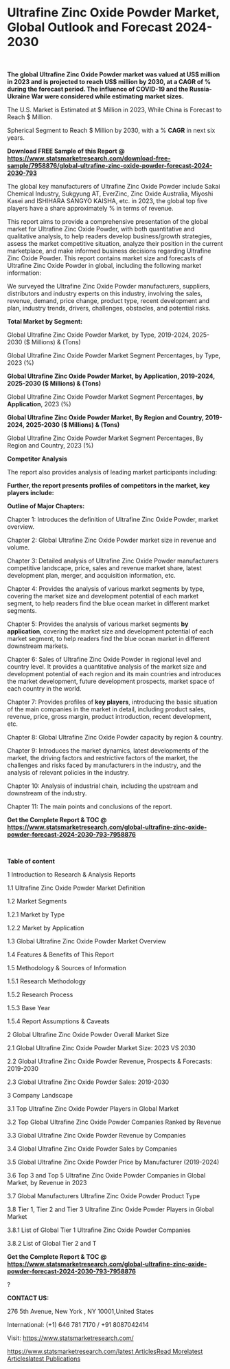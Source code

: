 <h1>Ultrafine Zinc Oxide Powder Market, Global Outlook and Forecast 2024-2030</h1><br/><p><strong>The global Ultrafine Zinc Oxide Powder market was valued at US$ million in 2023 and is projected to reach US$ million by 2030, at a <strong>CAGR</strong> of % during the forecast period. The influence of COVID-19 and the Russia-Ukraine War were considered while estimating market sizes.</strong></p>
 
 
 
 <p>The U.S. Market is Estimated at $ Million in 2023, While China is Forecast to Reach $ Million.</p>
 
 
 
 <p>Spherical Segment to Reach $ Million by 2030, with a % <strong>CAGR</strong> in next six years.</p>
 
 
 
 <p><strong>Download FREE Sample of this Report @ <a href="https://www.statsmarketresearch.com/download-free-sample/7958876/global-ultrafine-zinc-oxide-powder-forecast-2024-2030-793">https://www.statsmarketresearch.com/download-free-sample/7958876/global-ultrafine-zinc-oxide-powder-forecast-2024-2030-793</a></strong></p>
 
 
 
 <p>The global key manufacturers of Ultrafine Zinc Oxide Powder include Sakai Chemical Industry, Sukgyung AT, EverZinc, Zinc Oxide Australia, Miyoshi Kasei and ISHIHARA SANGYO KAISHA, etc. in 2023, the global top five players have a share approximately % in terms of revenue.</p>
 
 
 
 <p>This report aims to provide a comprehensive presentation of the global market for Ultrafine Zinc Oxide Powder, with both quantitative and qualitative analysis, to help readers develop business/growth strategies, assess the market competitive situation, analyze their position in the current marketplace, and make informed business decisions regarding Ultrafine Zinc Oxide Powder. This report contains market size and forecasts of Ultrafine Zinc Oxide Powder in global, including the following market information:</p>
 
 
 
 <p>We surveyed the Ultrafine Zinc Oxide Powder manufacturers, suppliers, distributors and industry experts on this industry, involving the sales, revenue, demand, price change, product type, recent development and plan, industry trends, drivers, challenges, obstacles, and potential risks.</p>
 
 
 
 <p><strong>Total Market by Segment:</strong></p>
 
 
 
 <p>Global Ultrafine Zinc Oxide Powder Market, by Type, 2019-2024, 2025-2030 ($ Millions) & (Tons)</p>
 
 
 
 <p>Global Ultrafine Zinc Oxide Powder Market Segment Percentages, by Type, 2023 (%)</p>
 
 
 
 <p><strong>Global Ultrafine Zinc Oxide Powder Market, <strong>by Application</strong>, 2019-2024, 2025-2030 ($ Millions) & (Tons)</strong></p>
 
 
 
 <p>Global Ultrafine Zinc Oxide Powder Market Segment Percentages, <strong>by Application</strong>, 2023 (%)</p>
 
 
 
 <p><strong>Global Ultrafine Zinc Oxide Powder Market, By Region and Country, 2019-2024, 2025-2030 ($ Millions) & (Tons)</strong></p>
 
 
 
 <p>Global Ultrafine Zinc Oxide Powder Market Segment Percentages, By Region and Country, 2023 (%)</p>
 
 
 
 <p><strong>Competitor Analysis</strong></p>
 
 
 
 <p>The report also provides analysis of leading market participants including:</p>
 
 
 
 <p><strong>Further, the report presents profiles of competitors in the market, <strong>key players</strong> include:</strong></p>
 
 
 
 <p><strong>Outline of Major Chapters:</strong></p>
 
 
 
 <p>Chapter 1: Introduces the definition of Ultrafine Zinc Oxide Powder, market overview.</p>
 
 
 
 <p>Chapter 2: Global Ultrafine Zinc Oxide Powder market size in revenue and volume.</p>
 
 
 
 <p>Chapter 3: Detailed analysis of Ultrafine Zinc Oxide Powder manufacturers competitive landscape, price, sales and revenue market share, latest development plan, merger, and acquisition information, etc.</p>
 
 
 
 <p>Chapter 4: Provides the analysis of various market segments by type, covering the market size and development potential of each market segment, to help readers find the blue ocean market in different market segments.</p>
 
 
 
 <p>Chapter 5: Provides the analysis of various market segments <strong>by application</strong>, covering the market size and development potential of each market segment, to help readers find the blue ocean market in different downstream markets.</p>
 
 
 
 <p>Chapter 6: Sales of Ultrafine Zinc Oxide Powder in regional level and country level. It provides a quantitative analysis of the market size and development potential of each region and its main countries and introduces the market development, future development prospects, market space of each country in the world.</p>
 
 
 
 <p>Chapter 7: Provides profiles of <strong>key players</strong>, introducing the basic situation of the main companies in the market in detail, including product sales, revenue, price, gross margin, product introduction, recent development, etc.</p>
 
 
 
 <p>Chapter 8: Global Ultrafine Zinc Oxide Powder capacity by region & country.</p>
 
 
 
 <p>Chapter 9: Introduces the market dynamics, latest developments of the market, the driving factors and restrictive factors of the market, the challenges and risks faced by manufacturers in the industry, and the analysis of relevant policies in the industry.</p>
 
 
 
 <p>Chapter 10: Analysis of industrial chain, including the upstream and downstream of the industry.</p>
 
 
 
 <p>Chapter 11: The main points and conclusions of the report.</p>
 
 
 
 <div><b>Get the Complete Report & TOC @ <a href="https://www.statsmarketresearch.com/global-ultrafine-zinc-oxide-powder-forecast-2024-2030-793-7958876">https://www.statsmarketresearch.com/global-ultrafine-zinc-oxide-powder-forecast-2024-2030-793-7958876</a></b></div>
 
 
 
 <p><br />
 
 <b>Table of content</b></p>
 
 
 
 <p>1 Introduction to Research & Analysis Reports<br />
 
 1.1 Ultrafine Zinc Oxide Powder Market Definition<br />
 
 1.2 Market Segments<br />
 
 1.2.1 Market by Type<br />
 
 1.2.2 Market by Application<br />
 
 1.3 Global Ultrafine Zinc Oxide Powder Market Overview<br />
 
 1.4 Features & Benefits of This Report<br />
 
 1.5 Methodology & Sources of Information<br />
 
 1.5.1 Research Methodology<br />
 
 1.5.2 Research Process<br />
 
 1.5.3 Base Year<br />
 
 1.5.4 Report Assumptions & Caveats<br />
 
 2 Global Ultrafine Zinc Oxide Powder Overall Market Size<br />
 
 2.1 Global Ultrafine Zinc Oxide Powder Market Size: 2023 VS 2030<br />
 
 2.2 Global Ultrafine Zinc Oxide Powder Revenue, Prospects & Forecasts: 2019-2030<br />
 
 2.3 Global Ultrafine Zinc Oxide Powder Sales: 2019-2030<br />
 
 3 Company Landscape<br />
 
 3.1 Top Ultrafine Zinc Oxide Powder Players in Global Market<br />
 
 3.2 Top Global Ultrafine Zinc Oxide Powder Companies Ranked by Revenue<br />
 
 3.3 Global Ultrafine Zinc Oxide Powder Revenue by Companies<br />
 
 3.4 Global Ultrafine Zinc Oxide Powder Sales by Companies<br />
 
 3.5 Global Ultrafine Zinc Oxide Powder Price by Manufacturer (2019-2024)<br />
 
 3.6 Top 3 and Top 5 Ultrafine Zinc Oxide Powder Companies in Global Market, by Revenue in 2023<br />
 
 3.7 Global Manufacturers Ultrafine Zinc Oxide Powder Product Type<br />
 
 3.8 Tier 1, Tier 2 and Tier 3 Ultrafine Zinc Oxide Powder Players in Global Market<br />
 
 3.8.1 List of Global Tier 1 Ultrafine Zinc Oxide Powder Companies<br />
 
 3.8.2 List of Global Tier 2 and T</p>
 
 
 
 <div><b>Get the Complete Report & TOC @ <a href="https://www.statsmarketresearch.com/global-ultrafine-zinc-oxide-powder-forecast-2024-2030-793-7958876">https://www.statsmarketresearch.com/global-ultrafine-zinc-oxide-powder-forecast-2024-2030-793-7958876</a></b></div>
 
 
 
 <p>? </p>
 
 
 
 <p><b>CONTACT US:</b><br />
 
 276 5th Avenue, New York , NY 10001,United States<br />
 
 International: (+1) 646 781 7170 / +91 8087042414<br />
 
 Visit: <a href="https://www.statsmarketresearch.com/">https://www.statsmarketresearch.com/</a><br />
 
 <a href="https://gyeongbokgung.com">https://www.statsmarketresearch.com/</a><a href="https://hallyeomaritime.com">latest Articles</a><a href="https://jingwansa.com">Read More</a><a href="https://nguoiviet.jp/">latest Articles</a><a href="https://www.intelmarketresearch.com/">latest Publications</a></p>